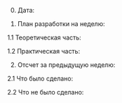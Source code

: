 0. Дата: 

1. План разработки на неделю:

1.1 Теоретическая часть:

1.2 Практическая часть:

2. Отсчет за предыдущую неделю:

2.1 Что было сделано:

2.2 Что не было сделано:
